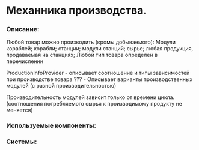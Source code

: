 ﻿# Механника производства.

### Описание:
Любой товар можно производить (кромы добываемого):
Модули кораблей; корабли; станции; модули станций; сырье; любая продукция, продаваемая на станциях;
Любой тип товара определен в перечислении

ProductionInfoProvider - описывает соотношение и типы зависимостей при производстве товара
??? - Описывает варианты производственных модулей (с разной производительностью)

Производительность модулей зависит только от времени цикла. (соотношения потребляемого сырья к производимому продукту не меняется)

### Используемые компоненты:


### Системы:
